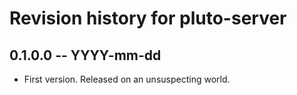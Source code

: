 # Revision history for pluto-server

## 0.1.0.0 -- YYYY-mm-dd

* First version. Released on an unsuspecting world.
